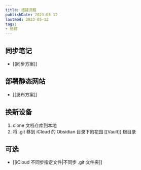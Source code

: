 ```yaml
---
title: 搭建流程
publishDate: 2023-05-12
lastmod: 2023-05-12
tags:
- 搭建
---
```


## 同步笔记

- [[同步方案]]

## 部署静态网站

- [[发布方案]]

## 换新设备

1. clone 文档仓库到本地
2. 将 .git 移到 iCloud 的 Obsidian 目录下的花园 [[Vault]] 根目录

## 可选

- [[iCloud 不同步指定文件|不同步 .git 文件夹]]
